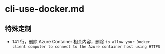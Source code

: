 # cli-use-docker.md

## 特殊定制

* 141 行，删除 Azure Container 相关内容，删除 `to allow your Docker client computer to connect to the Azure container host using HTTPS`
